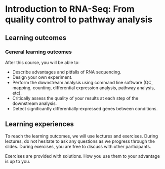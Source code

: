 # Introduction to RNA-Seq: From quality control to pathway analysis

## Learning outcomes

### General learning outcomes

After this course, you will be able to:


 * Describe advantages and pitfalls of RNA sequencing.
 * Design your own experiment.
 * Perform the downstream analysis using command line software 
 (QC, mapping, counting, differential expression analysis, pathway analysis, etc).
 * Critically assess the quality of your results at each step of the downstream analysis.
 * Detect significantly differentially-expressed genes between conditions.


## Learning experiences

To reach the learning outcomes, we will use lectures and exercises. 
During lectures, do not hesitate to ask any questions as we progress through the slides.
During exercises, you are free to discuss with other participants. 

Exercises are provided with solutions. How you use them to your advantage is up to you.

<!-- Suggestion: point out that the course has pre-requisites, and make a hyperlink to the precourse page. This is bc I suspect some users only look at the homepage... So this would make those requirements more visible. -->
<!-- Overall points Alex wants to talk about: 
1) content could be simplified 
2) slides could be simplified 
3) disconnect bw theory and practical sessions -->
